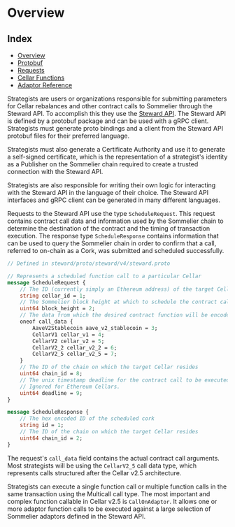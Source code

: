# Overview

## Index
- [Overview](#overview)
- [Protobuf](./protobuf.md) 
- [Requests](./requests.md)
- [Cellar Functions](./cellar_functions.md) 
- [Adaptor Reference](./adaptor_reference.md)

Strategists are users or organizations responsible for submitting parameters for Cellar rebalances and other contract calls to Sommelier through the Steward API. To accomplish this they use the [Steward API](). The Steward API is defined by a protobuf package and can be used with a gRPC client. Strategists must generate proto bindings and a client from the Steward API protobuf files for their preferred language.

Strategists must also generate a Certificate Authority and use it to generate a self-signed certificate, which is the representation of a strategist's identity as a Publisher on the Sommelier chain required to create a trusted connection with the Steward API.

Strategists are also responsible for writing their own logic for interacting with the Steward API in the language of their choice. The Steward API interfaces and gRPC client can be generated in many different languages.

Requests to the Steward API use the type `ScheduleRequest`. This request contains contract call data and information used by the Sommelier chain to determine the destination of the contract and the timing of transaction execution. The response type `ScheduleResponse` contains information that can be used to query the Sommelier chain in order to confirm that a call, referred to on-chain as a Cork, was submitted and scheduled successfully. 

```protobuf
// Defined in steward/proto/steward/v4/steward.proto

// Represents a scheduled function call to a particular Cellar
message ScheduleRequest {
    // The ID (currently simply an Ethereum address) of the target Cellar
    string cellar_id = 1;
    // The Sommelier block height at which to schedule the contract call
    uint64 block_height = 2;
    // The data from which the desired contract function will be encoded
    oneof call_data {
        AaveV2Stablecoin aave_v2_stablecoin = 3;
        CellarV1 cellar_v1 = 4;
        CellarV2 cellar_v2 = 5;
        CellarV2_2 cellar_v2_2 = 6;
        CellarV2_5 cellar_v2_5 = 7;
    }
    // The ID of the chain on which the target Cellar resides
    uint64 chain_id = 8;
    // The unix timestamp deadline for the contract call to be executed.
    // Ignored for Ethereum Cellars.
    uint64 deadline = 9;
}

message ScheduleResponse {
    // The hex encoded ID of the scheduled cork
    string id = 1;
    // The ID of the chain on which the target Cellar resides
    uint64 chain_id = 2;
}
```

The request's `call_data` field contains the actual contract call arguments. Most strategists will be using the `CellarV2_5` call data type, which represents calls structured after the Cellar v2.5 architecture. 

Strategists can execute a single function call or multiple function calls in the same transaction using the Multicall call type. The most important and complex function callable in Cellar v2.5 is `CallOnAdaptor`. It allows one or more adaptor function calls to be executed against a large selection of Sommelier adaptors defined in the Steward API.

